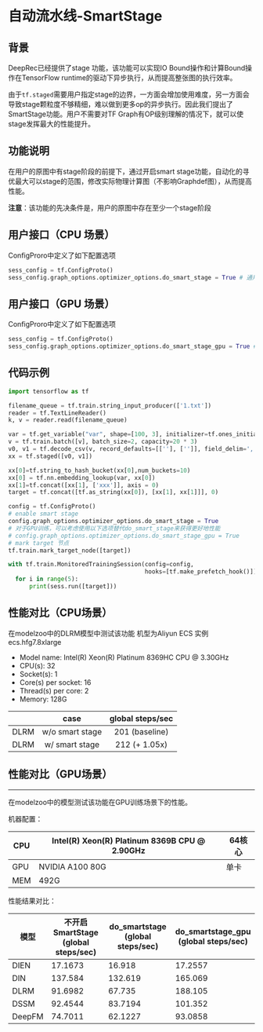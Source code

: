 # 自动流水线-SmartStage
## 背景
DeepRec已经提供了stage 功能，该功能可以实现IO Bound操作和计算Bound操作在TensorFlow runtime的驱动下异步执行，从而提高整张图的执行效率。

由于`tf.staged`需要用户指定stage的边界，一方面会增加使用难度，另一方面会导致stage颗粒度不够精细，难以做到更多op的异步执行。因此我们提出了SmartStage功能。用户不需要对TF Graph有OP级别理解的情况下，就可以使stage发挥最大的性能提升。

## 功能说明
在用户的原图中有stage阶段的前提下，通过开启smart stage功能，自动化的寻优最大可以stage的范围，修改实际物理计算图（不影响Graphdef图），从而提高性能。

**注意**：该功能的先决条件是，用户的原图中存在至少一个stage阶段

## 用户接口（CPU 场景）
ConfigProro中定义了如下配置选项

```python
sess_config = tf.ConfigProto()
sess_config.graph_options.optimizer_options.do_smart_stage = True # 通用优化选项
```
## 用户接口（GPU 场景）

ConfigProro中定义了如下配置选项

```python
sess_config = tf.ConfigProto()
sess_config.graph_options.optimizer_options.do_smart_stage_gpu = True # 针对GPU训练优化的选项
```

## 代码示例

```python
import tensorflow as tf

filename_queue = tf.train.string_input_producer(['1.txt'])
reader = tf.TextLineReader()
k, v = reader.read(filename_queue)

var = tf.get_variable("var", shape=[100, 3], initializer=tf.ones_initializer())
v = tf.train.batch([v], batch_size=2, capacity=20 * 3)
v0, v1 = tf.decode_csv(v, record_defaults=[[''], ['']], field_delim=',')
xx = tf.staged([v0, v1])

xx[0]=tf.string_to_hash_bucket(xx[0],num_buckets=10)
xx[0] = tf.nn.embedding_lookup(var, xx[0])
xx[1]=tf.concat([xx[1], ['xxx']], axis = 0)
target = tf.concat([tf.as_string(xx[0]), [xx[1], xx[1]]], 0)

config = tf.ConfigProto()
# enable smart stage
config.graph_options.optimizer_options.do_smart_stage = True
# 对于GPU训练，可以考虑使用以下选项替代do_smart_stage来获得更好地性能
# config.graph_options.optimizer_options.do_smart_stage_gpu = True
# mark target 节点
tf.train.mark_target_node([target])

with tf.train.MonitoredTrainingSession(config=config,
                                       hooks=[tf.make_prefetch_hook()]) as sess:
  for i in range(5):
      print(sess.run([target]))
```
## 性能对比（CPU场景）
在modelzoo中的DLRM模型中测试该功能
机型为Aliyun ECS 实例 ecs.hfg7.8xlarge

- Model name: Intel(R) Xeon(R) Platinum 8369HC CPU @ 3.30GHz
- CPU(s): 32
- Socket(s): 1
- Core(s) per socket: 16
- Thread(s) per core: 2
- Memory: 128G

|      |      case       | global steps/sec |
| :--: | :-------------: | :--------------: |
| DLRM | w/o smart stage |  201 (baseline)  |
| DLRM | w/  smart stage |  212 (+ 1.05x)   |

## 性能对比（GPU场景）

------

在modelzoo中的模型测试该功能在GPU训练场景下的性能。

机器配置：

| CPU  | Intel(R) Xeon(R) Platinum 8369B CPU @ 2.90GHz | 64核心 |
| ---- | --------------------------------------------- | ------ |
| GPU  | NVIDIA A100 80G                               | 单卡   |
| MEM  | 492G                                          |        |

性能结果对比：

| 模型   | 不开启SmartStage <br>(global steps/sec) | do_smartstage <br>(global steps/sec) | do_smartstage_gpu <br>(global steps/sec) |
| ------ | --------------------------------------- | ------------------------------------ | ---------------------------------------- |
| DIEN   | 17.1673                                 | 16.918                               | 17.2557                                  |
| DIN    | 137.584                                 | 132.619                              | 165.069                                  |
| DLRM   | 91.6982                                 | 67.735                               | 188.105                                  |
| DSSM   | 92.4544                                 | 83.7194                              | 101.352                                  |
| DeepFM | 74.7011                                 | 62.1227                              | 93.0858                                  |
